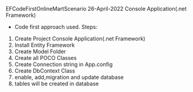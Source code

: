 EFCodeFirstOnlineMartScenario 26-April-2022 Console Application(.net Framework)
- Code first approach used.
Steps:
1) Create Project Console Application(.net Framework)
2)  Install Entity Framework
3)  Create Model Folder
4)  Create all POCO Classes
5)  Create Connection string in App.config
6)  Create DbContext Class
7)  enable, add,migration and update database
8)  tables will be created in database
